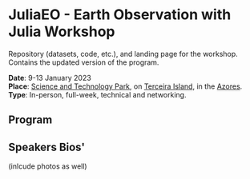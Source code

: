 # JuliaEO - Earth Observation with Julia Workshop
Repository (datasets, code, etc.), and landing page for the workshop. Contains the updated version of the program.

**Date**: 9-13 January 2023     
**Place**: [Science and Technology Park](https://terinovazores.pt/), on [Terceira Island](https://exploreterceira.com), in the [Azores](https://en.wikipedia.org/wiki/Azores).     
**Type**: In-person, full-week, technical and networking.     

## Program     

## Speakers Bios'
(inlcude photos as well)

## 
